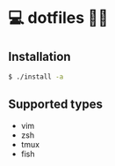 # 💻 dotfiles 💨💨

Installation
-------------------

```bash
$ ./install -a
```

Supported types
-------------------
* vim
* zsh
* tmux
* fish
